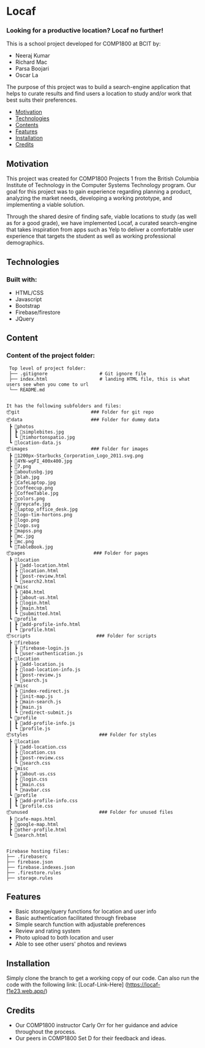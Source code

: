# Locaf #
### Looking for a productive location? Locaf no further! ###
This is a school project developed for COMP1800 at BCIT by:
- Neeraj Kumar
- Richard Mac
- Parsa Boojari
- Oscar La

The purpose of this project was to build a search-engine application that helps to curate results and find users a location to study and/or work that best suits their preferences.

* [Motivation](#motivation)
* [Technologies](#technologies)
* [Contents](#content)
* [Features](#features)
* [Installation](#installation)
* [Credits](#credits)

## Motivation 
This project was created for COMP1800 Projects 1 from the British Columbia Institute of Technology in the Computer Systems Technology program. Our goal for this project was to gain experience regarding planning a product, analyzing the market needs, developing a working prototype, and implementing a viable solution. 

Through the shared desire of finding safe, viable locations to study (as well as for a good grade), we have implemented Locaf, a curated search-engine that takes inspiration from apps such as Yelp to deliver a comfortable user experience that targets the student as well as working professional demographics.

## Technologies 
### Built with: ###
- HTML/CSS
- Javascript
- Bootstrap
- Firebase/firestore
- JQuery

## Content 
### Content of the project folder: ###

```
 Top level of project folder: 
 ├── .gitignore                   # Git ignore file
 ├── index.html                   # landing HTML file, this is what users see when you come to url
 └── README.md


It has the following subfolders and files:
📦git                          ### Folder for git repo
📦data                         ### Folder for dummy data
 ┣ 📂photos
 ┃ ┣ 📜simplebites.jpg
 ┃ ┗ 📜timhortonspatio.jpg
 ┗ 📜location-data.js
📦images                       ### Folder for images
 ┣ 📜1200px-Starbucks_Corporation_Logo_2011.svg.png
 ┣ 📜4YN-wgFI_400x400.jpg
 ┣ 📜7.png
 ┣ 📜aboutusbg.jpg
 ┣ 📜blah.jpg
 ┣ 📜CafeLaptop.jpg
 ┣ 📜coffeecup.png
 ┣ 📜CoffeeTable.jpg
 ┣ 📜colors.png
 ┣ 📜greycafe.jpg
 ┣ 📜laptop_office_desk.jpg
 ┣ 📜logo-tim-hortons.png
 ┣ 📜logo.png
 ┣ 📜logo.svg
 ┣ 📜mapss.png
 ┣ 📜mc.jpg
 ┣ 📜mc.png
 ┗ 📜TableBook.jpg
📦pages                         ### Folder for pages
 ┣ 📂location
 ┃ ┣ 📜add-location.html
 ┃ ┣ 📜location.html
 ┃ ┣ 📜post-review.html
 ┃ ┗ 📜search2.html
 ┣ 📂misc
 ┃ ┣ 📜404.html
 ┃ ┣ 📜about-us.html
 ┃ ┣ 📜login.html
 ┃ ┣ 📜main.html
 ┃ ┗ 📜submitted.html
 ┗ 📂profile
 ┃ ┣ 📜add-profile-info.html
 ┃ ┗ 📜profile.html
📦scripts                        ### Folder for scripts
 ┣ 📂firebase
 ┃ ┣ 📜firebase-login.js
 ┃ ┗ 📜user-authentication.js
 ┣ 📂location
 ┃ ┣ 📜add-location.js
 ┃ ┣ 📜load-location-info.js
 ┃ ┣ 📜post-review.js
 ┃ ┗ 📜search.js
 ┣ 📂misc
 ┃ ┣ 📜index-redirect.js
 ┃ ┣ 📜init-map.js
 ┃ ┣ 📜main-search.js
 ┃ ┣ 📜main.js
 ┃ ┗ 📜redirect-submit.js
 ┗ 📂profile
 ┃ ┣ 📜add-profile-info.js
 ┃ ┗ 📜profile.js 
📦styles                          ### Folder for styles
 ┣ 📂location
 ┃ ┣ 📜add-location.css
 ┃ ┣ 📜location.css
 ┃ ┣ 📜post-review.css
 ┃ ┗ 📜search.css
 ┣ 📂misc
 ┃ ┣ 📜about-us.css
 ┃ ┣ 📜login.css
 ┃ ┣ 📜main.css
 ┃ ┗ 📜navbar.css
 ┗ 📂profile
 ┃ ┣ 📜add-profile-info.css
 ┃ ┗ 📜profile.css          
📦unused                          ### Folder for unused files
 ┣ 📜cafe-maps.html
 ┣ 📜google-map.html
 ┣ 📜other-profile.html
 ┗ 📜search.html                 
              

Firebase hosting files: 
├── .firebaserc
├── firebase.json
├── firebase.indexes.json
├── .firestore.rules
├── storage.rules
```

## Features 
- Basic storage/query functions for location and user info
- Basic authentication facilitated through firebase
- Simple search function with adjustable preferences
- Review and rating system
- Photo upload to both location and user
- Able to see other users' photos and reviews

## Installation 
Simply clone the branch to get a working copy of our code. Can also run the code with the following link:
[Locaf-Link-Here] (https://locaf-f1e23.web.app/)

## Credits 
- Our COMP1800 instructor Carly Orr for her guidance and advice throughout the process.
- Our peers in COMP1800 Set D for their feedback and ideas.



